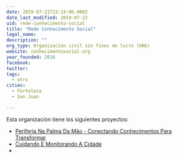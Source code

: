 ```yaml
---
date: 2019-07-21T23:14:06.000Z
date_last_modified: 2019-07-22
uid: rede-conhecimento-social
title: "Rede Conhecimento Social"
legal_name: 
description: ""
org_type: Organización civil sin fines de lucro (ONG)
website: conhecimentosocial.org
year_founded: 2016
facebook: 
twitter: 
tags:
  - otro
cities: 
  - Fortaleza
  - San Juan

---
```


Esta organización tiene los siguientes proyectos:

- [Periferia Na Palma Da Mão - Conectando Conhecimentos Para Transformar](/i/periferia-na-palma-da-mão-conectando-conhecimentos-para-transformar.html)
- [Cuidando E Monitorando A Cidade](/i/cuidando-e-monitorando-a-cidade.html)
- [](/i/cuidando-e-monitorando-a-cidade.html)
